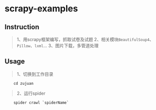 # scrapy-examples
## Instruction
>1、用scrapy框架编写，抓取试卷及试题
>2、相关模块`BeautifulSoup4`、`Pillow`、`lxml`...
>3、图片下载，多管道处理
## Usage
>1、切换到工作目录

```
    cd zujuan
```

>2、运行spider

```
    spider crawl `spiderName`
```
